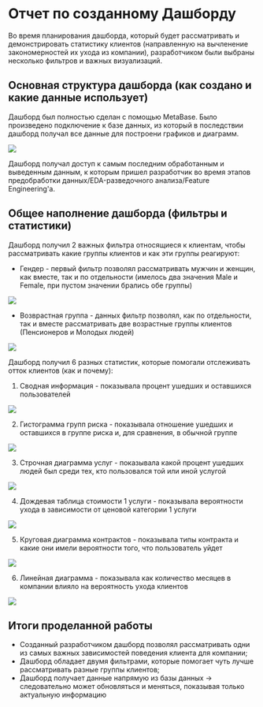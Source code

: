 # Отчет по созданному Дашборду
Во время планирования дашборда, который будет рассматривать и демонстрировать статистику клиентов (направленную на вычленение закономерностей их ухода из компании), разработчиком были выбраны несколько фильтров и важных визуализаций.

## Основная структура дашборда (как создано и какие данные использует)
Дашборд был полностью сделан с помощью MetaBase. Было произведено подключение к базе данных, из который в последствии дашборд получал все данные для построени графиков и диаграмм.

![](../resources/Дашборд_БазаДанных.png)

Дашборд получал доступ к самым последним обработанным и выведенным данным, к которым пришел разработчик во время этапов предобработки данных/EDA-разведочного анализа/Feature Engineering'а.

## Общее наполнение дашборда (фильтры и статистики)

Дашборд получил 2 важных фильтра относящиеся к клиентам, чтобы рассматривать какие группы клиентов и как эти группы реагируют:
- Гендер - первый фильтр позволял рассматривать мужчин и женщин, как вместе, так и по отдельности (имелось два значения Male и Female, при пустом значении брались обе группы)

![](../resources/Дашборд_ГендерныйФильтр.png)

- Возврастная группа - данных фильтр позволял, как по отдельности, так и вместе рассматривать две возрастные группы клиентов (Пенсионеров и Молодых людей)

![](../resources/Дашборд_ВозрастнаяГруппаФильтр.png)


Дашборд получил 6 разных статистик, которые помогали отслеживать отток клиентов (как и почему):
1) Сводная информация - показывала процент ушедших и оставшихся пользователей

![](../resources/Дашборд_СводнаяИнформация.png)

2) Гистограмма групп риска - показывала отношение ушедших и оставшихся в группе риска и, для сравнения, в обычной группе

![](../resources/Дашборд_Гистограмма.png)

3) Строчная диаграмма услуг - показывала какой процент ушедших людей был среди тех, кто пользовался той или иной услугой

![](../resources/Дашборд_СтрочнаяДиаграмма.png)

4) Дождевая таблица стоимости 1 услуги - показывала вероятности ухода в зависимости от ценовой категории 1 услуги

![](../resources/Дашборд_ДождеваяДиаграмма.png)

5) Круговая диаграмма контрактов - показывала типы контракта и какие они имели вероятности того, что пользователь уйдет

![](../resources/Дашборд_КруговаяДиаграмма.png)

6) Линейная диаграмма - показывала как количество месяцев в компании влияло на вероятность ухода клиентов

![](../resources/Дашборд_ЛинейнаяДиаграмма.png)


## Итоги проделанной работы

- Созданный разработчиком дашборд позволял рассматривать одни из самых важных зависимостей поведения клиента для компании;
- Дашборд обладает двумя фильтрами, которые помогает чуть лучше рассматривать разные группы клиентов;
- Дашборд получает данные напрямую из базы данных -> следовательно может обновляться и меняться, показывая только актуальную информацию